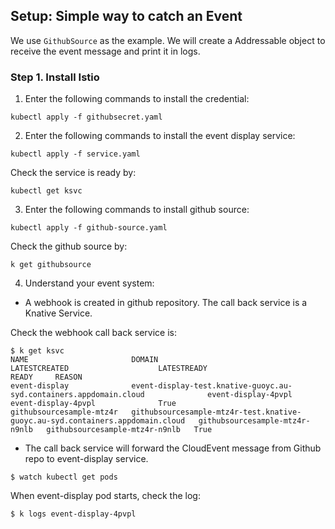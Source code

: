 ## Setup: Simple way to catch an Event

We use `GithubSource` as the example. We will create a Addressable object to receive the event message and print it in logs.


### Step 1. Install Istio

1. Enter the following commands to install the credential:
```
kubectl apply -f githubsecret.yaml
```

2. Enter the following commands to install the event display service:
```
kubectl apply -f service.yaml
```

Check the service is ready by:
```
kubectl get ksvc
```

3. Enter the following commands to install github source:
```
kubectl apply -f github-source.yaml
```
Check the github source by:
```
k get githubsource
```
4. Understand your event system:

- A webhook is created in github repository. The call back service is a Knative Service.

Check the webhook call back service is:
```
$ k get ksvc
NAME                       DOMAIN                                                                          LATESTCREATED                    LATESTREADY                      READY     REASON
event-display              event-display-test.knative-guoyc.au-syd.containers.appdomain.cloud              event-display-4pvpl              event-display-4pvpl              True
githubsourcesample-mtz4r   githubsourcesample-mtz4r-test.knative-guoyc.au-syd.containers.appdomain.cloud   githubsourcesample-mtz4r-n9nlb   githubsourcesample-mtz4r-n9nlb   True
```

- The call back service will forward the CloudEvent message from Github repo to event-display service.
```
$ watch kubectl get pods
```
When event-display pod starts, check the log:
```
$ k logs event-display-4pvpl 
```